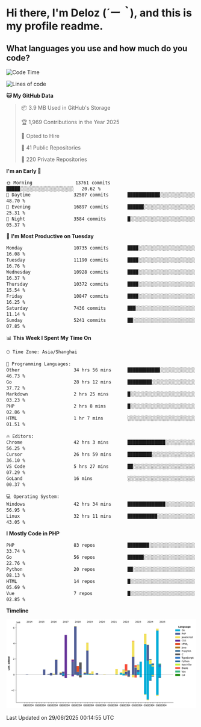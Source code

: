 # **Hi there, I'm Deloz (*´ー｀*), and this is my profile readme.**

## **What languages you use and how much do you code?**

<!--START_SECTION:waka-->
![Code Time](http://img.shields.io/badge/Code%20Time-6%2C797%20hrs%2034%20mins-blue)

![Lines of code](https://img.shields.io/badge/From%20Hello%20World%20I%27ve%20Written-56.0%20million%20lines%20of%20code-blue)

**🐱 My GitHub Data** 

> 📦 3.9 MB Used in GitHub's Storage 
 > 
> 🏆 1,969 Contributions in the Year 2025
 > 
> 💼 Opted to Hire
 > 
> 📜 41 Public Repositories 
 > 
> 🔑 220 Private Repositories 
 > 
**I'm an Early 🐤** 

```text
🌞 Morning                13761 commits       █████░░░░░░░░░░░░░░░░░░░░   20.62 % 
🌆 Daytime                32507 commits       ████████████░░░░░░░░░░░░░   48.70 % 
🌃 Evening                16897 commits       ██████░░░░░░░░░░░░░░░░░░░   25.31 % 
🌙 Night                  3584 commits        █░░░░░░░░░░░░░░░░░░░░░░░░   05.37 % 
```
📅 **I'm Most Productive on Tuesday** 

```text
Monday                   10735 commits       ████░░░░░░░░░░░░░░░░░░░░░   16.08 % 
Tuesday                  11190 commits       ████░░░░░░░░░░░░░░░░░░░░░   16.76 % 
Wednesday                10928 commits       ████░░░░░░░░░░░░░░░░░░░░░   16.37 % 
Thursday                 10372 commits       ████░░░░░░░░░░░░░░░░░░░░░   15.54 % 
Friday                   10847 commits       ████░░░░░░░░░░░░░░░░░░░░░   16.25 % 
Saturday                 7436 commits        ███░░░░░░░░░░░░░░░░░░░░░░   11.14 % 
Sunday                   5241 commits        ██░░░░░░░░░░░░░░░░░░░░░░░   07.85 % 
```


📊 **This Week I Spent My Time On** 

```text
🕑︎ Time Zone: Asia/Shanghai

💬 Programming Languages: 
Other                    34 hrs 56 mins      ████████████░░░░░░░░░░░░░   46.73 % 
Go                       28 hrs 12 mins      █████████░░░░░░░░░░░░░░░░   37.72 % 
Markdown                 2 hrs 25 mins       █░░░░░░░░░░░░░░░░░░░░░░░░   03.23 % 
PHP                      2 hrs 8 mins        █░░░░░░░░░░░░░░░░░░░░░░░░   02.86 % 
HTML                     1 hr 7 mins         ░░░░░░░░░░░░░░░░░░░░░░░░░   01.51 % 

🔥 Editors: 
Chrome                   42 hrs 3 mins       ██████████████░░░░░░░░░░░   56.25 % 
Cursor                   26 hrs 59 mins      █████████░░░░░░░░░░░░░░░░   36.10 % 
VS Code                  5 hrs 27 mins       ██░░░░░░░░░░░░░░░░░░░░░░░   07.29 % 
GoLand                   16 mins             ░░░░░░░░░░░░░░░░░░░░░░░░░   00.37 % 

💻 Operating System: 
Windows                  42 hrs 34 mins      ██████████████░░░░░░░░░░░   56.95 % 
Linux                    32 hrs 11 mins      ███████████░░░░░░░░░░░░░░   43.05 % 
```

**I Mostly Code in PHP** 

```text
PHP                      83 repos            ████████░░░░░░░░░░░░░░░░░   33.74 % 
Go                       56 repos            ██████░░░░░░░░░░░░░░░░░░░   22.76 % 
Python                   20 repos            ██░░░░░░░░░░░░░░░░░░░░░░░   08.13 % 
HTML                     14 repos            █░░░░░░░░░░░░░░░░░░░░░░░░   05.69 % 
Vue                      7 repos             █░░░░░░░░░░░░░░░░░░░░░░░░   02.85 % 
```



**Timeline**

![Lines of Code chart](https://raw.githubusercontent.com/deloz/deloz/main/assets/bar_graph.png)


 Last Updated on 29/06/2025 00:14:55 UTC
<!--END_SECTION:waka-->
